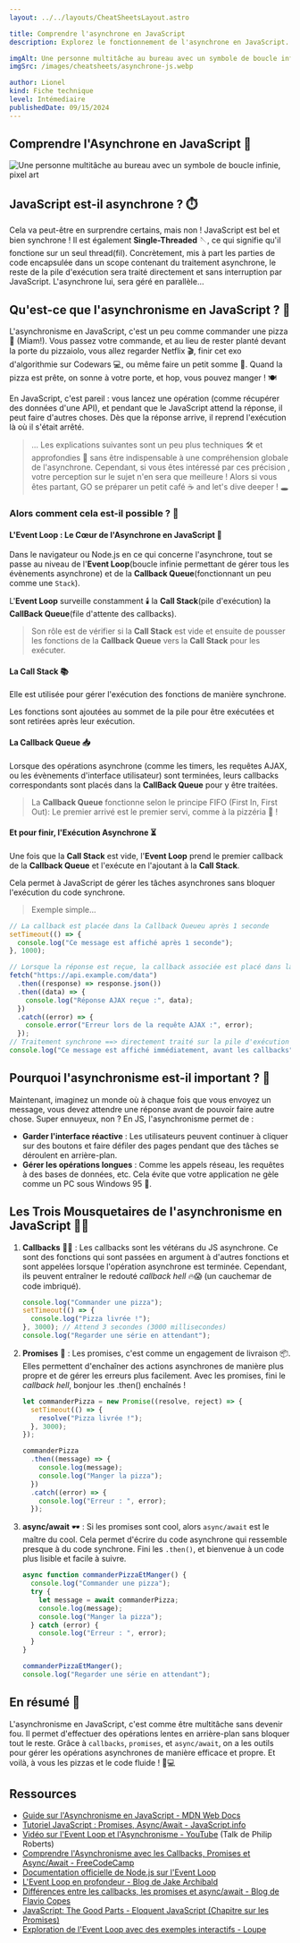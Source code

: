 ```yaml
---
layout: ../../layouts/CheatSheetsLayout.astro

title: Comprendre l'asynchrone en JavaScript
description: Explorez le fonctionnement de l'asynchrone en JavaScript. Apprenez les concepts clés comme les promesses, les callbacks, et async/await pour écrire un code efficace et non-bloquant. Découvrez des exemples pratiques pour maîtriser l'asynchronisme en développement web.

imgAlt: Une personne multitâche au bureau avec un symbole de boucle infinie, pixel art
imgSrc: /images/cheatsheets/asynchrone-js.webp

author: Lionel
kind: Fiche technique
level: Intémediaire
publishedDate: 09/15/2024
---
```


<article>

# Comprendre l'Asynchrone en JavaScript 🚀

![Une personne multitâche au bureau avec un symbole de boucle infinie, pixel art](/images/cheatsheets/asynchrone-js.webp)

## JavaScript est-il asynchrone ? ⏱️

Cela va peut-être en surprendre certains, mais non ! JavaScript est bel et bien synchrone ! Il est également **Single-Threaded** 🪡, ce qui signifie qu'il fonctione sur un seul thread(fil). Concrètement, mis à part les parties de code encapsulée dans un scope contenant du traitement asynchrone, le reste de la pile d'exécution sera traité directement et sans interruption par JavaScript. L'asynchrone lui, sera géré en parallèle...

## Qu'est-ce que l'asynchronisme en JavaScript ? 🤔

L'asynchronisme en JavaScript, c'est un peu comme commander une pizza 🍕 (Miam!). Vous passez votre commande, et au lieu de rester planté devant la porte du pizzaiolo, vous allez regarder Netflix 🎬, finir cet exo d'algorithmie sur Codewars 💻, ou même faire un petit somme 🛌. Quand la pizza est prête, on sonne à votre porte, et hop, vous pouvez manger ! 🍽️

En JavaScript, c'est pareil : vous lancez une opération (comme récupérer des données d'une API), et pendant que le JavaScript attend la réponse, il peut faire d'autres choses. Dès que la réponse arrive, il reprend l'exécution là où il s'était arrêté.

> ... Les explications suivantes sont un peu plus techniques 🛠️ et approfondies 🌌 sans être indispensable à une compréhension globale de l'asynchrone. Cependant, si vous êtes intéressé par ces précision , votre perception sur le sujet n'en sera que meilleure ! Alors si vous êtes partant, GO se préparer un petit café ☕ and let's dive deeper ! 🕳️

### Alors comment cela est-il possible ? 🔦

#### L'Event Loop : Le Cœur de l'Asynchrone en JavaScript 🔄

Dans le navigateur ou Node.js en ce qui concerne l'asynchrone, tout se passe au niveau de l'**Event Loop**(boucle infinie permettant de gérer tous les évènements asynchrone) et de la **Callback Queue**(fonctionnant un peu comme une `Stack`).

L'**Event Loop** surveille constamment 🕯️ la **Call Stack**(pile d'exécution) la **CallBack Queue**(file d'attente des callbacks).

> Son rôle est de vérifier si la **Call Stack** est vide et ensuite de pousser les fonctions de la **Callback Queue** vers la **Call Stack** pour les exécuter.

#### La Call Stack 📚

Elle est utilisée pour gérer l'exécution des fonctions de manière synchrone.

Les fonctions sont ajoutées au sommet de la pile pour être exécutées et sont retirées après leur exécution.

#### La Callback Queue 📥

Lorsque des opérations asynchrone (comme les timers, les requêtes AJAX, ou les évènements d'interface utilisateur) sont terminées, leurs callbacks correspondants sont placés dans la **CallBack Queue** pour y être traitées.

> La **Callback Queue** fonctionne selon le principe FIFO (First In, First Out): Le premier arrivé est le premier servi, comme à la pizzéria 🍕 !

#### Et pour finir, l'Exécution Asynchrone ⏳

Une fois que la **Call Stack** est vide, l'**Event Loop** prend le premier callback de la **Callback Queue** et l'exécute en l'ajoutant à la **Call Stack**.

Cela permet à JavaScript de gérer les tâches asynchrones sans bloquer l'exécution du code synchrone.

> Exemple simple...

```javascript
// La callback est placée dans la Callback Queueu après 1 seconde
setTimeout(() => {
  console.log("Ce message est affiché après 1 seconde");
}, 1000);

// Lorsque la réponse est reçue, la callback associée est placé dans la Callback Queue pour y être exécutée.
fetch("https://api.example.com/data")
  .then((response) => response.json())
  .then((data) => {
    console.log("Réponse AJAX reçue :", data);
  })
  .catch((error) => {
    console.error("Erreur lors de la requête AJAX :", error);
  });
// Traitement synchrone ==> directement traité sur la pile d'exécution
console.log("Ce message est affiché immédiatement, avant les callbacks");
```

## Pourquoi l'asynchronisme est-il important ? 🌟

Maintenant, imaginez un monde où à chaque fois que vous envoyez un message, vous devez attendre une réponse avant de pouvoir faire autre chose. Super ennuyeux, non ? En JS, l'asynchronisme permet de :

- **Garder l'interface réactive** : Les utilisateurs peuvent continuer à cliquer sur des boutons et faire défiler des pages pendant que des tâches se déroulent en arrière-plan.
- **Gérer les opérations longues** : Comme les appels réseau, les requêtes à des bases de données, etc. Cela évite que votre application ne gèle comme un PC sous Windows 95 🧊.

## Les Trois Mousquetaires de l'asynchronisme en JavaScript 🏇🏽

1. **Callbacks** 🏴‍☠️ : Les callbacks sont les vétérans du JS asynchrone. Ce sont des fonctions qui sont passées en argument à d'autres fonctions et sont appelées lorsque l'opération asynchrone est terminée. Cependant, ils peuvent entraîner le redouté _callback hell_ 🔥😱 (un cauchemar de code imbriqué).

   ```javascript
   console.log("Commander une pizza");
   setTimeout(() => {
     console.log("Pizza livrée !");
   }, 3000); // Attend 3 secondes (3000 millisecondes)
   console.log("Regarder une série en attendant");
   ```

2. **Promises** 🎁 : Les promises, c'est comme un engagement de livraison 📦. Elles permettent d'enchaîner des actions asynchrones de manière plus propre et de gérer les erreurs plus facilement. Avec les promises, fini le _callback hell_, bonjour les .then() enchaînés !

   ```javascript
   let commanderPizza = new Promise((resolve, reject) => {
     setTimeout(() => {
       resolve("Pizza livrée !");
     }, 3000);
   });

   commanderPizza
     .then((message) => {
       console.log(message);
       console.log("Manger la pizza");
     })
     .catch((error) => {
       console.log("Erreur : ", error);
     });
   ```

3. **async/await** 🕶️ : Si les promises sont cool, alors `async/await` est le maître du cool. Cela permet d'écrire du code asynchrone qui ressemble presque à du code synchrone. Fini les `.then()`, et bienvenue à un code plus lisible et facile à suivre.

   ```javascript
   async function commanderPizzaEtManger() {
     console.log("Commander une pizza");
     try {
       let message = await commanderPizza;
       console.log(message);
       console.log("Manger la pizza");
     } catch (error) {
       console.log("Erreur : ", error);
     }
   }

   commanderPizzaEtManger();
   console.log("Regarder une série en attendant");
   ```

## En résumé 📝

L'asynchronisme en JavaScript, c'est comme être multitâche sans devenir fou. Il permet d'effectuer des opérations lentes en arrière-plan sans bloquer tout le reste. Grâce à `callbacks`, `promises`, et `async/await`, on a les outils pour gérer les opérations asynchrones de manière efficace et propre. Et voilà, à vous les pizzas et le code fluide ! 🍕💻

## Ressources

- [Guide sur l'Asynchronisme en JavaScript - MDN Web Docs](https://developer.mozilla.org/fr/docs/Learn/JavaScript/Asynchronous)
- [Tutoriel JavaScript : Promises, Async/Await - JavaScript.info](https://javascript.info/async)
- [Vidéo sur l'Event Loop et l'Asynchronisme - YouTube](https://www.youtube.com/watch?v=8aGhZQkoFbQ) (Talk de Philip Roberts)
- [Comprendre l'Asynchronisme avec les Callbacks, Promises et Async/Await - FreeCodeCamp](https://www.freecodecamp.org/news/asynchronous-javascript-explained/)
- [Documentation officielle de Node.js sur l'Event Loop](https://nodejs.org/en/docs/guides/event-loop-timers-and-nexttick/)
- [L'Event Loop en profondeur - Blog de Jake Archibald](https://jakearchibald.com/2015/tasks-microtasks-queues-and-schedules/)
- [Différences entre les callbacks, les promises et async/await - Blog de Flavio Copes](https://flaviocopes.com/javascript-async-await/)
- [JavaScript: The Good Parts - Eloquent JavaScript (Chapitre sur les Promises)](https://eloquentjavascript.net/11_async.html)
- [Exploration de l'Event Loop avec des exemples interactifs - Loupe](http://latentflip.com/loupe/)

 </article>
